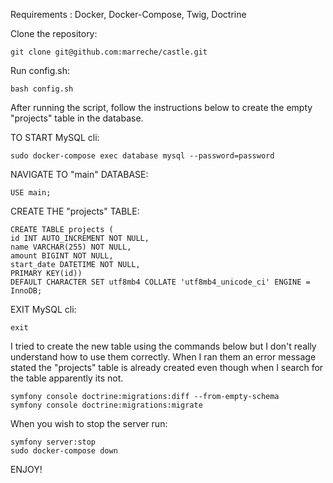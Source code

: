 Requirements : Docker, Docker-Compose, Twig, Doctrine

Clone the repository: 
```
git clone git@github.com:marreche/castle.git
```
Run config.sh:
```
bash config.sh
```
After running the script, follow the instructions below to create the empty "projects" table in the database.

TO START MySQL cli:
```
sudo docker-compose exec database mysql --password=password
```
NAVIGATE TO "main" DATABASE:
```
USE main;
```
CREATE THE "projects" TABLE:
```
CREATE TABLE projects (
id INT AUTO_INCREMENT NOT NULL,
name VARCHAR(255) NOT NULL,
amount BIGINT NOT NULL,
start_date DATETIME NOT NULL,
PRIMARY KEY(id))
DEFAULT CHARACTER SET utf8mb4 COLLATE 'utf8mb4_unicode_ci' ENGINE = InnoDB;
```
EXIT MySQL cli:
```
exit
```

I tried to create the new table using the commands below but I don't really understand how to use them correctly. When I ran them an error message stated the "projects" table is already created even though when I search for the table apparently its not. 

```
symfony console doctrine:migrations:diff --from-empty-schema
symfony console doctrine:migrations:migrate
```

When you wish to stop the server run:

```
symfony server:stop
sudo docker-compose down
```

ENJOY!